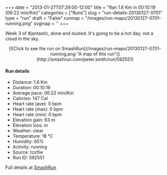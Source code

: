 +++
date = "2013-01-27T07:29:00-12:00"
title = "Ran 1.6 Km in 00:10:19 (06:22 min/Km)"
categories = ["Runs"]
slug = "run-details-20130127-0701"
type = "run"
draft = "False"
runmap = "/images/run-maps/20130127-0701-running.png"
svgmap = '<polyline points="64 47, 66 46, 69 45, 71 43, 73 41, 74 38, 77 34, 79 32, 82 32, 88 33, 91 34, 94 35, 97 36, 100 37, 99 39, 97 41, 98 43, 97 45, 96 47, 97 50, 98 50, 97 54, 98 56, 97 58, 94 61, 91 62, 81 66, 78 68, 75 69, 68 71, 65 72, 62 72, 59 72, 52 72, 45 72, 42 71, 36 70, 33 69, 26 69, 23 68, 20 67, 17 66, 13 65, 4 65, 1 65, 0 63, 1 57, 2 55, 5 50, 6 48, 8 46, 11 45, 14 44, 16 42, 19 40, 22 40, 25 39, 28 38, 34 35, 37 34, 42 31, 45 30, 48 30, 52 30, 55 30, 65 29, 68 29, 67 31, 66 34, 65 36, 63 39, 62 41, 59 46, 57 48, 55 50, 53 52, 51 55, 50 58, 48 63, 48 66">'
+++

Week 3 of #jantastic, done and dusted. It's going to be a hot day; not a cloud in the sky. 

<!--more-->

<center>
[![Click to see the run on SmashRun](/images/run-maps/20130127-0701-running.png "A map of this run")](http://smashrun.com/peter.smith/run/592551)
</center>

#### Run details

* Distance: 1.6 Km
* Duration: 00:10:19
* Average pace: 06:22 min/Km
* Calories: 147 Cal
* Heart rate (ave): 0 bpm
* Heart rate (max): 0 bpm
* Heart rate (min): 0 bpm
* Elevation gain: 63 m
* Elevation loss:  m
* Weather: clear
* Temperature: 18 &deg;C
* Humidity: 65%
* Activity: running
* Source: tcxfile
* Run ID: 592551

Full details at [SmashRun](http://smashrun.com/peter.smith/run/592551)